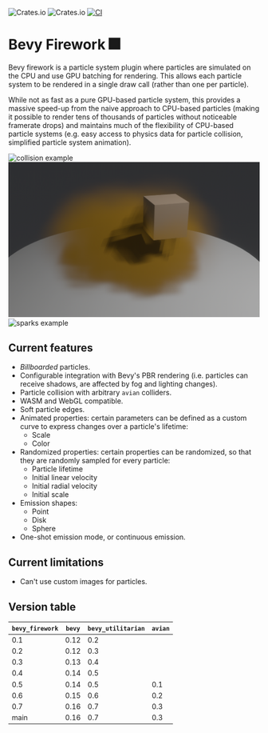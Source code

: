 ![Crates.io](https://img.shields.io/crates/v/bevy_firework) ![Crates.io](https://img.shields.io/crates/d/bevy_firework)
[![CI](https://github.com/mbrea-c/bevy_firework/actions/workflows/ci.yaml/badge.svg)](https://github.com/mbrea-c/bevy_firework/actions/workflows/ci.yaml)

# Bevy Firework 🎆

Bevy firework is a particle system plugin where particles are simulated on the
CPU and use GPU batching for rendering. This allows each particle system to be
rendered in a single draw call (rather than one per particle).

While not as fast as a pure GPU-based particle system, this provides a massive
speed-up from the naive approach to CPU-based particles (making it possible to
render tens of thousands of particles without noticeable framerate drops) and maintains
much of the flexibility of CPU-based particle systems (e.g. easy access to
physics data for particle collision, simplified particle system animation).

![collision example](https://github.com/mbrea-c/bevy_firework/assets/31567043/11122ee3-3b66-4d18-8afd-3e7b1cb3b617)
![pbr example](/pbr_example.jpg) ![sparks example](/sparks_example.jpg)

## Current features

- _Billboarded_ particles.
- Configurable integration with Bevy's PBR rendering (i.e. particles can receive
  shadows, are affected by fog and lighting changes).
- Particle collision with arbitrary `avian` colliders.
- WASM and WebGL compatible.
- Soft particle edges.
- Animated properties: certain parameters can be defined as a custom curve to
  express changes over a particle's lifetime:
  - Scale
  - Color
- Randomized properties: certain properties can be randomized, so that they are
  randomly sampled for every particle:
  - Particle lifetime
  - Initial linear velocity
  - Initial radial velocity
  - Initial scale
- Emission shapes:
  - Point
  - Disk
  - Sphere
- One-shot emission mode, or continuous emission.

## Current limitations

- Can't use custom images for particles.

## Version table

| `bevy_firework` | `bevy` | `bevy_utilitarian` | `avian`
| --------------- | ------ | ------------------ | --------
| 0.1             | 0.12   | 0.2                |  
| 0.2             | 0.12   | 0.3                |
| 0.3             | 0.13   | 0.4                |
| 0.4             | 0.14   | 0.5                |
| 0.5             | 0.14   | 0.5                | 0.1
| 0.6             | 0.15   | 0.6                | 0.2
| 0.7             | 0.16   | 0.7                | 0.3
| main            | 0.16   | 0.7                | 0.3
